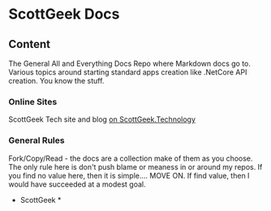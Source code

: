 # ScottGeek Docs

## Content
The General All and Everything Docs Repo where Markdown docs go to. Various topics around starting standard apps creation like .NetCore API creation. You know the stuff.

### Online Sites

ScottGeek Tech site and blog [on ScottGeek.Technology](https://scottgeek.technology)

### General Rules

Fork/Copy/Read - the docs are a collection make of them as you choose. The only rule here is don't push blame or meaness in or around my repos. If you find no value here, then it is simple.... MOVE ON. If find value, then I would have succeeded at a modest goal.

* ScottGeek *
